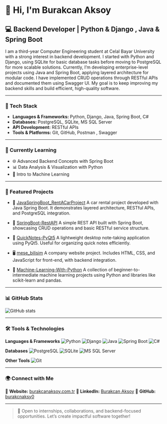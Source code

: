 # 👋 Hi, I'm Burakcan Aksoy

## 💻 Backend Developer | Python & Django , Java & Spring Boot

I am a third-year Computer Engineering student at Celal Bayar University with a strong interest in backend development. I started with Python and Django, using SQLite for basic database tasks before moving to PostgreSQL for more
scalable solutions. Currently, I’m developing enterprise-level projects using Java and Spring Boot, applying layered architecture for modular code. I have implemented CRUD operations through RESTful APIs and documented them
using Swagger UI. My goal is to keep improving my backend skills and build efficient, high-quality software.

---

### 🚀 Tech Stack

* **Languages & Frameworks:** Python, Django, Java, Spring Boot, C#
* **Databases:** PostgreSQL, SQLite, MS SQL Server
* **API Development:** RESTful APIs
* **Tools & Platforms:** Git, GitHub, Postman , Swagger

---

### 📌 Currently Learning

* 🌐 Advanced Backend Concepts with Spring Boot
* 📊 Data Analysis & Visualization with Python
* 🧠 Intro to Machine Learning

---

### 📂 Featured Projects

* 🚗 [JavaSpringBoot\_RentACarProject](https://github.com/burakcnaksy0/JavaSpringBoot_RentACarProject)
  A car rental project developed with Java Spring Boot. It demonstrates layered architecture, RESTful APIs, and PostgreSQL integration.

* 🔧 [SpringBoot-RestAPI](https://github.com/burakcnaksy0/SpringBoot-RestAPI)
  A simple REST API built with Spring Boot, showcasing CRUD operations and basic RESTful service structure.

* 📝 [QuickNotes-PyQt5](https://github.com/burakcnaksy0/QuickNotes-PyQt5)
  A lightweight desktop note-taking application using PyQt5. Useful for organizing quick notes efficiently.

* 🖥️ [mese\_bilisim](https://github.com/burakcnaksy0/mese_bilisim)
  A company website project. Includes HTML, CSS, and JavaScript for front-end, with backend integration.

* 🤖 [Machine-Learning-With-Python](https://github.com/burakcnaksy0/Machine-Learning-With-Python)
  A collection of beginner-to-intermediate machine learning projects using Python and libraries like scikit-learn and pandas.

---


### 📊 GitHub Stats

![GitHub stats](https://github-readme-stats.vercel.app/api?username=burakcnaksy0\&show_icons=true\&theme=dark)

---

### 🛠️ Tools & Technologies

**Languages & Frameworks**
![Python](https://img.shields.io/badge/-Python-3776AB?logo=python\&logoColor=white)
![Django](https://img.shields.io/badge/-Django-092E20?logo=django\&logoColor=white)
![Java](https://img.shields.io/badge/-Java-007396?logo=java\&logoColor=white)
![Spring Boot](https://img.shields.io/badge/-Spring%20Boot-6DB33F?logo=spring-boot\&logoColor=white)
![C#](https://img.shields.io/badge/-C%23-239120?logo=c-sharp\&logoColor=white)

**Databases**
![PostgreSQL](https://img.shields.io/badge/-PostgreSQL-4169E1?logo=postgresql\&logoColor=white)
![SQLite](https://img.shields.io/badge/-SQLite-003B57?logo=sqlite\&logoColor=white)
![MS SQL Server](https://img.shields.io/badge/-MSSQL-CC2927?logo=microsoft-sql-server\&logoColor=white)

**Other Tools**
![Git](https://img.shields.io/badge/-Git-F05032?logo=git\&logoColor=white)

---

### 🌍 Connect with Me

📧 **Website:** [burakcanaksoy.com.tr](https://burakcanaksoy.com.tr/)
💼 **LinkedIn:** [Burakcan Aksoy](https://www.linkedin.com/in/burakcan-aksoy-ba0132259/)
📂 **GitHub:** [burakcnaksy0](https://github.com/burakcnaksy0)

---

> 🚀 Open to internships, collaborations, and backend-focused opportunities. Let’s create impactful software together!
